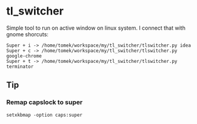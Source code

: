 

# tl_switcher

Simple tool to run on active window on linux system.
I connect that with gnome shorcuts:

```
Super + i -> /home/tomek/workspace/my/tl_switcher/tlswitcher.py idea
Super + c -> /home/tomek/workspace/my/tl_switcher/tlswitcher.py google-chrome
Super + t -> /home/tomek/workspace/my/tl_switcher/tlswitcher.py terminator
```

## Tip

### Remap capslock to super

`setxkbmap -option caps:super`
